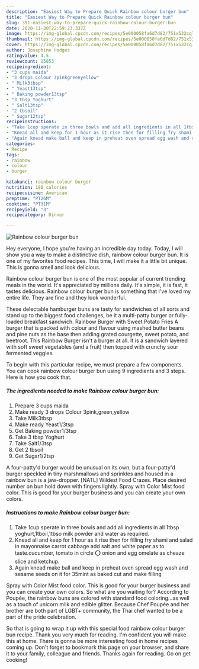 ```yaml
---
description: "Easiest Way to Prepare Quick Rainbow colour burger bun"
title: "Easiest Way to Prepare Quick Rainbow colour burger bun"
slug: 391-easiest-way-to-prepare-quick-rainbow-colour-burger-bun
date: 2020-11-30T22:59:23.337Z
image: https://img-global.cpcdn.com/recipes/5e000058fa6d7d82/751x532cq70/rainbow-colour-burger-bun-recipe-main-photo.jpg
thumbnail: https://img-global.cpcdn.com/recipes/5e000058fa6d7d82/751x532cq70/rainbow-colour-burger-bun-recipe-main-photo.jpg
cover: https://img-global.cpcdn.com/recipes/5e000058fa6d7d82/751x532cq70/rainbow-colour-burger-bun-recipe-main-photo.jpg
author: Josephine Hodges
ratingvalue: 4.5
reviewcount: 15853
recipeingredient:
- "3 cups maida"
- "3 drops Colour 3pinkgreenyellow"
- " Milk3tbsp"
- " Yeast13tsp"
- " Baking powder13tsp"
- "3 tbsp Yoghurt"
- " Salt13tsp"
- "2 tbsoil"
- " Sugar12tsp"
recipeinstructions:
- "Take 1cup sperate in three bowls and add all ingredients in all 1tbsp yoghurt,1tboil,1tbso milk powder and water as required."
- "Knead all and keep for 1 hour as it rise then for filling fry shami and salad in mayonnaise carrot cabbage add salt and white paper as to taste.cucumber, tomato in circle ⭕ onion and egg omelate as cheaze slice and ketchup."
- "Again knead make ball and keep in preheat oven spread egg wash and sesame seeds on it for 35mint as baked cut and make filling"
categories:
- Recipe
tags:
- rainbow
- colour
- burger

katakunci: rainbow colour burger 
nutrition: 180 calories
recipecuisine: American
preptime: "PT26M"
cooktime: "PT31M"
recipeyield: "3"
recipecategory: Dinner

---
```



![Rainbow colour burger bun](https://img-global.cpcdn.com/recipes/5e000058fa6d7d82/751x532cq70/rainbow-colour-burger-bun-recipe-main-photo.jpg)

Hey everyone, I hope you're having an incredible day today. Today, I will show you a way to make a distinctive dish, rainbow colour burger bun. It is one of my favorites food recipes. This time, I will make it a little bit unique. This is gonna smell and look delicious.

Rainbow colour burger bun is one of the most popular of current trending meals in the world. It's appreciated by millions daily. It's simple, it is fast, it tastes delicious. Rainbow colour burger bun is something that I've loved my entire life. They are fine and they look wonderful.

These delectable hamburger buns are tasty for sandwiches of all sorts and stand up to the biggest food challenges, be it a multi-patty burger or fully-loaded breakfast sandwich. Rainbow Burger with Sweet Potato Fries A burger that is packed with colour and flavour using mashed butter beans and pine nuts as the base then adding grated courgette, sweet potato, and beetroot. This Rainbow Burger isn&#39;t a burger at all. It is a sandwich layered with soft sweet vegetables (and a fruit) then topped with crunchy sour fermented veggies.


To begin with this particular recipe, we must prepare a few components. You can cook rainbow colour burger bun using 9 ingredients and 3 steps. Here is how you cook that.

<!--inarticleads1-->

##### The ingredients needed to make Rainbow colour burger bun:

1. Prepare 3 cups maida
1. Make ready 3 drops Colour 3pink,green,yellow
1. Take  Milk3tbsp
1. Make ready  Yeast1/3tsp
1. Get  Baking powder1/3tsp
1. Take 3 tbsp Yoghurt
1. Take  Salt1/3tsp
1. Get 2 tbsoil
1. Get  Sugar1/2tsp


A four-patty&#39;d burger would be unusual on its own, but a four-patty&#39;d burger speckled in tiny marshmallows and sprinkles and housed in a rainbow bun is a jaw-dropper. [NATL] Wildest Food Crazes. Place desired number on bun hold down with fingers lightly. Spray with Color Mist food color. This is good for your burger business and you can create your own colors. 

<!--inarticleads2-->

##### Instructions to make Rainbow colour burger bun:

1. Take 1cup sperate in three bowls and add all ingredients in all 1tbsp yoghurt,1tboil,1tbso milk powder and water as required.
1. Knead all and keep for 1 hour as it rise then for filling fry shami and salad in mayonnaise carrot cabbage add salt and white paper as to taste.cucumber, tomato in circle ⭕ onion and egg omelate as cheaze slice and ketchup.
1. Again knead make ball and keep in preheat oven spread egg wash and sesame seeds on it for 35mint as baked cut and make filling


Spray with Color Mist food color. This is good for your burger business and you can create your own colors. So what are you waiting for? According to Poupée, the rainbow buns are colored with standard food coloring…as well as a touch of unicorn milk and edible glitter. Because Chef Poupée and her brother are both part of LGBT+ community, the Thai chef wanted to be a part of the pride celebration. 

So that is going to wrap it up with this special food rainbow colour burger bun recipe. Thank you very much for reading. I'm confident you will make this at home. There is gonna be more interesting food in home recipes coming up. Don't forget to bookmark this page on your browser, and share it to your family, colleague and friends. Thanks again for reading. Go on get cooking!
